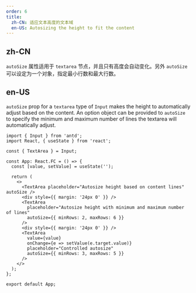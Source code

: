 ```yaml
---
order: 6
title:
  zh-CN: 适应文本高度的文本域
  en-US: Autosizing the height to fit the content
---
```


## zh-CN

`autoSize` 属性适用于 `textarea` 节点，并且只有高度会自动变化。另外 `autoSize` 可以设定为一个对象，指定最小行数和最大行数。

## en-US

`autoSize` prop for a `textarea` type of `Input` makes the height to automatically adjust based on the content. An option object can be provided to `autoSize` to specify the minimum and maximum number of lines the textarea will automatically adjust.

```tsx
import { Input } from 'antd';
import React, { useState } from 'react';

const { TextArea } = Input;

const App: React.FC = () => {
  const [value, setValue] = useState('');

  return (
    <>
      <TextArea placeholder="Autosize height based on content lines" autoSize />
      <div style={{ margin: '24px 0' }} />
      <TextArea
        placeholder="Autosize height with minimum and maximum number of lines"
        autoSize={{ minRows: 2, maxRows: 6 }}
      />
      <div style={{ margin: '24px 0' }} />
      <TextArea
        value={value}
        onChange={e => setValue(e.target.value)}
        placeholder="Controlled autosize"
        autoSize={{ minRows: 3, maxRows: 5 }}
      />
    </>
  );
};

export default App;
```
